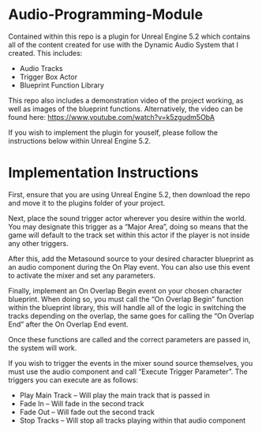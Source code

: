 # Audio-Programming-Module

Contained within this repo is a plugin for Unreal Engine 5.2 which contains all of the content created for use with the Dynamic Audio System that I created.
This includes:
 - Audio Tracks
 - Trigger Box Actor
 - Blueprint Function Library

This repo also includes a demonstration video of the project working, as well as images of the blueprint functions.
Alternatively, the video can be found here: https://www.youtube.com/watch?v=k5zgudm5ObA

If you wish to implement the plugin for youself, please follow the instructions below within Unreal Engine 5.2.

# Implementation Instructions
First, ensure that you are using Unreal Engine 5.2, then download the repo and move it to the plugins folder of your project.

Next, place the sound trigger actor wherever you desire within the world. You may designate this trigger as a “Major Area”, doing so means that the game will default to the track set within this actor if the player is not inside any other triggers.

After this, add the Metasound source to your desired character blueprint as an audio component during the On Play event. You can also use this event to activate the mixer and set any parameters.

Finally, implement an On Overlap Begin event on your chosen character blueprint. When doing so, you must call the “On Overlap Begin” function within the blueprint library, this will handle all of the logic in switching the tracks depending on the overlap, the same goes for calling the “On Overlap End” after the On Overlap End event.

Once these functions are called and the correct parameters are passed in, the system will work.

If you wish to trigger the events in the mixer sound source themselves, you must use the audio component and call “Execute Trigger Parameter”. The triggers you can execute are as follows:
-	Play Main Track – Will play the main track that is passed in
-	Fade In – Will fade in the second track
-	Fade Out – Will fade out the second track
-	Stop Tracks – Will stop all tracks playing within that audio component
